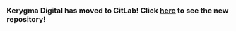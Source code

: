 <p align="center">
    <h3>Kerygma Digital has moved to GitLab! Click <a href="https://gitlab.com/kerygmadigital/internal-documents">here</a> to see the new repository!</h3>
</p>
